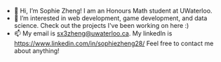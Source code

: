 - 👋 Hi, I’m Sophie Zheng! I am an Honours Math student at UWaterloo.
- 💞️ I’m interested in web development, game development, and data science. Check out the projects I've been working on here :)
- 📫 My email is sx3zheng@uwaterloo.ca. My linkedIn is https://www.linkedin.com/in/sophiezheng28/
     Feel free to contact me about anything!


